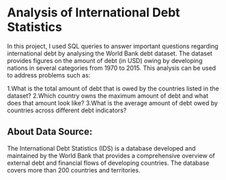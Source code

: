 # Analysis of International Debt Statistics
In this project, I used SQL queries to answer important questions regarding international debt by analysing the World Bank debt dataset. The dataset provides figures on the amount of debt (in USD) owing by developing nations in several categories from 1970 to 2015. This analysis can be used to address problems such as:

1.What is the total amount of debt that is owed by the countries listed in the dataset?
2.Which country owns the maximum amount of debt and what does that amount look like?
3.What is the average amount of debt owed by countries across different debt indicators?

## About Data Source:
The International Debt Statistics (IDS) is a database developed and maintained by the World Bank that provides a comprehensive overview of external debt and financial flows of developing countries. The database covers more than 200 countries and territories.
